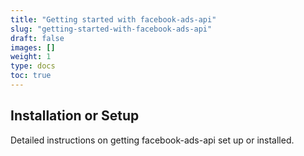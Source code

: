 ```yaml
---
title: "Getting started with facebook-ads-api"
slug: "getting-started-with-facebook-ads-api"
draft: false
images: []
weight: 1
type: docs
toc: true
---
```


## Installation or Setup
Detailed instructions on getting facebook-ads-api set up or installed.

